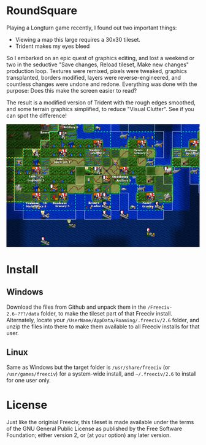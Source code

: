 # RoundSquare

Playing a Longturn game recently, I found out two important things:

* Viewing a map this large requires a 30x30 tileset.
* Trident makes my eyes bleed 

So I embarked on an epic quest of graphics editing, and lost a weekend or two in the seductive "Save changes, Reload tileset, Make new changes" production loop. Textures were remixed, pixels were tweaked, graphics transplanted, borders modified, layers were reverse-engineered, and countless changes were undone and redone. Everything was done with the purpose: Does this make the screen easier to read?

The result is a modified version of Trident with the rough edges smoothed, and some terrain graphics simplified, to reduce "Visual Clutter".
See if you can spot the difference!

![Preview](preview.png?raw=true)

# Install

## Windows

Download the files from Github and unpack them in the `/Freeciv-2.6-???/data` folder, to make the tileset part of that Freeciv install.
Alternately, locate your `/UserName/AppData/Roaming/.freeciv/2.6` folder, and unzip the files into there to make them available to all Freeciv installs for that user.

## Linux

Same as Windows but the target folder is `/usr/share/freeciv` (or `/usr/games/freeciv`) for a system-wide install, and `~/.freeciv/2.6` to install for one user only.

# License

Just like the originial Freeciv, this tileset is made available under the terms of the GNU General Public License as published by the Free Software Foundation; either version 2, or (at your option) any later version.
